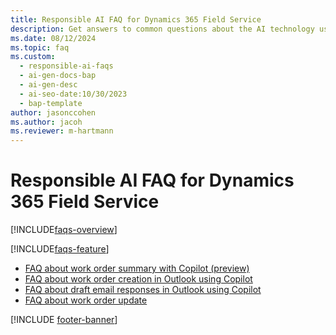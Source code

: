 ```yaml
---
title: Responsible AI FAQ for Dynamics 365 Field Service
description: Get answers to common questions about the AI technology used in Dynamics 365 Field Service, how it was tested and evaluated, and specific limitations.
ms.date: 08/12/2024
ms.topic: faq
ms.custom:
  - responsible-ai-faqs
  - ai-gen-docs-bap
  - ai-gen-desc
  - ai-seo-date:10/30/2023
  - bap-template
author: jasonccohen
ms.author: jacoh
ms.reviewer: m-hartmann
---
```


# Responsible AI FAQ for Dynamics 365 Field Service

[!INCLUDE[faqs-overview](../includes/faqs-overview.md)]

[!INCLUDE[faqs-feature](../includes/faqs-feature.md)]

- [FAQ about work order summary with Copilot (preview)](faqs-work-order-recap.md)
- [FAQ about work order creation in Outlook using Copilot](faqs-wo-flw-copilot.md)
- [FAQ about draft email responses in Outlook using Copilot](faqs-flm-copilot-email.md)
- [FAQ about work order update](faqs-work-order-update.md)

[!INCLUDE [footer-banner](../includes/footer-banner.md)]

